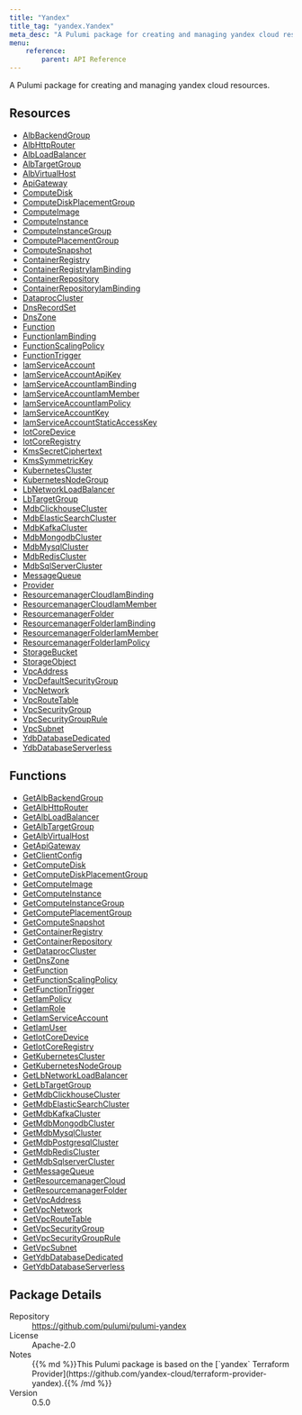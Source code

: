 ```yaml
---
title: "Yandex"
title_tag: "yandex.Yandex"
meta_desc: "A Pulumi package for creating and managing yandex cloud resources."
menu:
    reference:
        parent: API Reference
---
```


<!-- WARNING: this file was generated by Pulumi Docs Generator. -->
<!-- Do not edit by hand unless you're certain you know what you are doing! -->

A Pulumi package for creating and managing yandex cloud resources.

<h2 id="resources">Resources</h2>
<ul class="api">
    <li><a href="albbackendgroup" title="AlbBackendGroup"><span class="symbol resource"></span>AlbBackendGroup</a></li>
    <li><a href="albhttprouter" title="AlbHttpRouter"><span class="symbol resource"></span>AlbHttpRouter</a></li>
    <li><a href="albloadbalancer" title="AlbLoadBalancer"><span class="symbol resource"></span>AlbLoadBalancer</a></li>
    <li><a href="albtargetgroup" title="AlbTargetGroup"><span class="symbol resource"></span>AlbTargetGroup</a></li>
    <li><a href="albvirtualhost" title="AlbVirtualHost"><span class="symbol resource"></span>AlbVirtualHost</a></li>
    <li><a href="apigateway" title="ApiGateway"><span class="symbol resource"></span>ApiGateway</a></li>
    <li><a href="computedisk" title="ComputeDisk"><span class="symbol resource"></span>ComputeDisk</a></li>
    <li><a href="computediskplacementgroup" title="ComputeDiskPlacementGroup"><span class="symbol resource"></span>ComputeDiskPlacementGroup</a></li>
    <li><a href="computeimage" title="ComputeImage"><span class="symbol resource"></span>ComputeImage</a></li>
    <li><a href="computeinstance" title="ComputeInstance"><span class="symbol resource"></span>ComputeInstance</a></li>
    <li><a href="computeinstancegroup" title="ComputeInstanceGroup"><span class="symbol resource"></span>ComputeInstanceGroup</a></li>
    <li><a href="computeplacementgroup" title="ComputePlacementGroup"><span class="symbol resource"></span>ComputePlacementGroup</a></li>
    <li><a href="computesnapshot" title="ComputeSnapshot"><span class="symbol resource"></span>ComputeSnapshot</a></li>
    <li><a href="containerregistry" title="ContainerRegistry"><span class="symbol resource"></span>ContainerRegistry</a></li>
    <li><a href="containerregistryiambinding" title="ContainerRegistryIamBinding"><span class="symbol resource"></span>ContainerRegistryIamBinding</a></li>
    <li><a href="containerrepository" title="ContainerRepository"><span class="symbol resource"></span>ContainerRepository</a></li>
    <li><a href="containerrepositoryiambinding" title="ContainerRepositoryIamBinding"><span class="symbol resource"></span>ContainerRepositoryIamBinding</a></li>
    <li><a href="dataproccluster" title="DataprocCluster"><span class="symbol resource"></span>DataprocCluster</a></li>
    <li><a href="dnsrecordset" title="DnsRecordSet"><span class="symbol resource"></span>DnsRecordSet</a></li>
    <li><a href="dnszone" title="DnsZone"><span class="symbol resource"></span>DnsZone</a></li>
    <li><a href="function" title="Function"><span class="symbol resource"></span>Function</a></li>
    <li><a href="functioniambinding" title="FunctionIamBinding"><span class="symbol resource"></span>FunctionIamBinding</a></li>
    <li><a href="functionscalingpolicy" title="FunctionScalingPolicy"><span class="symbol resource"></span>FunctionScalingPolicy</a></li>
    <li><a href="functiontrigger" title="FunctionTrigger"><span class="symbol resource"></span>FunctionTrigger</a></li>
    <li><a href="iamserviceaccount" title="IamServiceAccount"><span class="symbol resource"></span>IamServiceAccount</a></li>
    <li><a href="iamserviceaccountapikey" title="IamServiceAccountApiKey"><span class="symbol resource"></span>IamServiceAccountApiKey</a></li>
    <li><a href="iamserviceaccountiambinding" title="IamServiceAccountIamBinding"><span class="symbol resource"></span>IamServiceAccountIamBinding</a></li>
    <li><a href="iamserviceaccountiammember" title="IamServiceAccountIamMember"><span class="symbol resource"></span>IamServiceAccountIamMember</a></li>
    <li><a href="iamserviceaccountiampolicy" title="IamServiceAccountIamPolicy"><span class="symbol resource"></span>IamServiceAccountIamPolicy</a></li>
    <li><a href="iamserviceaccountkey" title="IamServiceAccountKey"><span class="symbol resource"></span>IamServiceAccountKey</a></li>
    <li><a href="iamserviceaccountstaticaccesskey" title="IamServiceAccountStaticAccessKey"><span class="symbol resource"></span>IamServiceAccountStaticAccessKey</a></li>
    <li><a href="iotcoredevice" title="IotCoreDevice"><span class="symbol resource"></span>IotCoreDevice</a></li>
    <li><a href="iotcoreregistry" title="IotCoreRegistry"><span class="symbol resource"></span>IotCoreRegistry</a></li>
    <li><a href="kmssecretciphertext" title="KmsSecretCiphertext"><span class="symbol resource"></span>KmsSecretCiphertext</a></li>
    <li><a href="kmssymmetrickey" title="KmsSymmetricKey"><span class="symbol resource"></span>KmsSymmetricKey</a></li>
    <li><a href="kubernetescluster" title="KubernetesCluster"><span class="symbol resource"></span>KubernetesCluster</a></li>
    <li><a href="kubernetesnodegroup" title="KubernetesNodeGroup"><span class="symbol resource"></span>KubernetesNodeGroup</a></li>
    <li><a href="lbnetworkloadbalancer" title="LbNetworkLoadBalancer"><span class="symbol resource"></span>LbNetworkLoadBalancer</a></li>
    <li><a href="lbtargetgroup" title="LbTargetGroup"><span class="symbol resource"></span>LbTargetGroup</a></li>
    <li><a href="mdbclickhousecluster" title="MdbClickhouseCluster"><span class="symbol resource"></span>MdbClickhouseCluster</a></li>
    <li><a href="mdbelasticsearchcluster" title="MdbElasticSearchCluster"><span class="symbol resource"></span>MdbElasticSearchCluster</a></li>
    <li><a href="mdbkafkacluster" title="MdbKafkaCluster"><span class="symbol resource"></span>MdbKafkaCluster</a></li>
    <li><a href="mdbmongodbcluster" title="MdbMongodbCluster"><span class="symbol resource"></span>MdbMongodbCluster</a></li>
    <li><a href="mdbmysqlcluster" title="MdbMysqlCluster"><span class="symbol resource"></span>MdbMysqlCluster</a></li>
    <li><a href="mdbrediscluster" title="MdbRedisCluster"><span class="symbol resource"></span>MdbRedisCluster</a></li>
    <li><a href="mdbsqlservercluster" title="MdbSqlServerCluster"><span class="symbol resource"></span>MdbSqlServerCluster</a></li>
    <li><a href="messagequeue" title="MessageQueue"><span class="symbol resource"></span>MessageQueue</a></li>
    <li><a href="provider" title="Provider"><span class="symbol resource"></span>Provider</a></li>
    <li><a href="resourcemanagercloudiambinding" title="ResourcemanagerCloudIamBinding"><span class="symbol resource"></span>ResourcemanagerCloudIamBinding</a></li>
    <li><a href="resourcemanagercloudiammember" title="ResourcemanagerCloudIamMember"><span class="symbol resource"></span>ResourcemanagerCloudIamMember</a></li>
    <li><a href="resourcemanagerfolder" title="ResourcemanagerFolder"><span class="symbol resource"></span>ResourcemanagerFolder</a></li>
    <li><a href="resourcemanagerfolderiambinding" title="ResourcemanagerFolderIamBinding"><span class="symbol resource"></span>ResourcemanagerFolderIamBinding</a></li>
    <li><a href="resourcemanagerfolderiammember" title="ResourcemanagerFolderIamMember"><span class="symbol resource"></span>ResourcemanagerFolderIamMember</a></li>
    <li><a href="resourcemanagerfolderiampolicy" title="ResourcemanagerFolderIamPolicy"><span class="symbol resource"></span>ResourcemanagerFolderIamPolicy</a></li>
    <li><a href="storagebucket" title="StorageBucket"><span class="symbol resource"></span>StorageBucket</a></li>
    <li><a href="storageobject" title="StorageObject"><span class="symbol resource"></span>StorageObject</a></li>
    <li><a href="vpcaddress" title="VpcAddress"><span class="symbol resource"></span>VpcAddress</a></li>
    <li><a href="vpcdefaultsecuritygroup" title="VpcDefaultSecurityGroup"><span class="symbol resource"></span>VpcDefaultSecurityGroup</a></li>
    <li><a href="vpcnetwork" title="VpcNetwork"><span class="symbol resource"></span>VpcNetwork</a></li>
    <li><a href="vpcroutetable" title="VpcRouteTable"><span class="symbol resource"></span>VpcRouteTable</a></li>
    <li><a href="vpcsecuritygroup" title="VpcSecurityGroup"><span class="symbol resource"></span>VpcSecurityGroup</a></li>
    <li><a href="vpcsecuritygrouprule" title="VpcSecurityGroupRule"><span class="symbol resource"></span>VpcSecurityGroupRule</a></li>
    <li><a href="vpcsubnet" title="VpcSubnet"><span class="symbol resource"></span>VpcSubnet</a></li>
    <li><a href="ydbdatabasededicated" title="YdbDatabaseDedicated"><span class="symbol resource"></span>YdbDatabaseDedicated</a></li>
    <li><a href="ydbdatabaseserverless" title="YdbDatabaseServerless"><span class="symbol resource"></span>YdbDatabaseServerless</a></li>
</ul>

<h2 id="functions">Functions</h2>
<ul class="api">
    <li><a href="getalbbackendgroup" title="GetAlbBackendGroup"><span class="symbol function"></span>GetAlbBackendGroup</a></li>
    <li><a href="getalbhttprouter" title="GetAlbHttpRouter"><span class="symbol function"></span>GetAlbHttpRouter</a></li>
    <li><a href="getalbloadbalancer" title="GetAlbLoadBalancer"><span class="symbol function"></span>GetAlbLoadBalancer</a></li>
    <li><a href="getalbtargetgroup" title="GetAlbTargetGroup"><span class="symbol function"></span>GetAlbTargetGroup</a></li>
    <li><a href="getalbvirtualhost" title="GetAlbVirtualHost"><span class="symbol function"></span>GetAlbVirtualHost</a></li>
    <li><a href="getapigateway" title="GetApiGateway"><span class="symbol function"></span>GetApiGateway</a></li>
    <li><a href="getclientconfig" title="GetClientConfig"><span class="symbol function"></span>GetClientConfig</a></li>
    <li><a href="getcomputedisk" title="GetComputeDisk"><span class="symbol function"></span>GetComputeDisk</a></li>
    <li><a href="getcomputediskplacementgroup" title="GetComputeDiskPlacementGroup"><span class="symbol function"></span>GetComputeDiskPlacementGroup</a></li>
    <li><a href="getcomputeimage" title="GetComputeImage"><span class="symbol function"></span>GetComputeImage</a></li>
    <li><a href="getcomputeinstance" title="GetComputeInstance"><span class="symbol function"></span>GetComputeInstance</a></li>
    <li><a href="getcomputeinstancegroup" title="GetComputeInstanceGroup"><span class="symbol function"></span>GetComputeInstanceGroup</a></li>
    <li><a href="getcomputeplacementgroup" title="GetComputePlacementGroup"><span class="symbol function"></span>GetComputePlacementGroup</a></li>
    <li><a href="getcomputesnapshot" title="GetComputeSnapshot"><span class="symbol function"></span>GetComputeSnapshot</a></li>
    <li><a href="getcontainerregistry" title="GetContainerRegistry"><span class="symbol function"></span>GetContainerRegistry</a></li>
    <li><a href="getcontainerrepository" title="GetContainerRepository"><span class="symbol function"></span>GetContainerRepository</a></li>
    <li><a href="getdataproccluster" title="GetDataprocCluster"><span class="symbol function"></span>GetDataprocCluster</a></li>
    <li><a href="getdnszone" title="GetDnsZone"><span class="symbol function"></span>GetDnsZone</a></li>
    <li><a href="getfunction" title="GetFunction"><span class="symbol function"></span>GetFunction</a></li>
    <li><a href="getfunctionscalingpolicy" title="GetFunctionScalingPolicy"><span class="symbol function"></span>GetFunctionScalingPolicy</a></li>
    <li><a href="getfunctiontrigger" title="GetFunctionTrigger"><span class="symbol function"></span>GetFunctionTrigger</a></li>
    <li><a href="getiampolicy" title="GetIamPolicy"><span class="symbol function"></span>GetIamPolicy</a></li>
    <li><a href="getiamrole" title="GetIamRole"><span class="symbol function"></span>GetIamRole</a></li>
    <li><a href="getiamserviceaccount" title="GetIamServiceAccount"><span class="symbol function"></span>GetIamServiceAccount</a></li>
    <li><a href="getiamuser" title="GetIamUser"><span class="symbol function"></span>GetIamUser</a></li>
    <li><a href="getiotcoredevice" title="GetIotCoreDevice"><span class="symbol function"></span>GetIotCoreDevice</a></li>
    <li><a href="getiotcoreregistry" title="GetIotCoreRegistry"><span class="symbol function"></span>GetIotCoreRegistry</a></li>
    <li><a href="getkubernetescluster" title="GetKubernetesCluster"><span class="symbol function"></span>GetKubernetesCluster</a></li>
    <li><a href="getkubernetesnodegroup" title="GetKubernetesNodeGroup"><span class="symbol function"></span>GetKubernetesNodeGroup</a></li>
    <li><a href="getlbnetworkloadbalancer" title="GetLbNetworkLoadBalancer"><span class="symbol function"></span>GetLbNetworkLoadBalancer</a></li>
    <li><a href="getlbtargetgroup" title="GetLbTargetGroup"><span class="symbol function"></span>GetLbTargetGroup</a></li>
    <li><a href="getmdbclickhousecluster" title="GetMdbClickhouseCluster"><span class="symbol function"></span>GetMdbClickhouseCluster</a></li>
    <li><a href="getmdbelasticsearchcluster" title="GetMdbElasticSearchCluster"><span class="symbol function"></span>GetMdbElasticSearchCluster</a></li>
    <li><a href="getmdbkafkacluster" title="GetMdbKafkaCluster"><span class="symbol function"></span>GetMdbKafkaCluster</a></li>
    <li><a href="getmdbmongodbcluster" title="GetMdbMongodbCluster"><span class="symbol function"></span>GetMdbMongodbCluster</a></li>
    <li><a href="getmdbmysqlcluster" title="GetMdbMysqlCluster"><span class="symbol function"></span>GetMdbMysqlCluster</a></li>
    <li><a href="getmdbpostgresqlcluster" title="GetMdbPostgresqlCluster"><span class="symbol function"></span>GetMdbPostgresqlCluster</a></li>
    <li><a href="getmdbrediscluster" title="GetMdbRedisCluster"><span class="symbol function"></span>GetMdbRedisCluster</a></li>
    <li><a href="getmdbsqlservercluster" title="GetMdbSqlserverCluster"><span class="symbol function"></span>GetMdbSqlserverCluster</a></li>
    <li><a href="getmessagequeue" title="GetMessageQueue"><span class="symbol function"></span>GetMessageQueue</a></li>
    <li><a href="getresourcemanagercloud" title="GetResourcemanagerCloud"><span class="symbol function"></span>GetResourcemanagerCloud</a></li>
    <li><a href="getresourcemanagerfolder" title="GetResourcemanagerFolder"><span class="symbol function"></span>GetResourcemanagerFolder</a></li>
    <li><a href="getvpcaddress" title="GetVpcAddress"><span class="symbol function"></span>GetVpcAddress</a></li>
    <li><a href="getvpcnetwork" title="GetVpcNetwork"><span class="symbol function"></span>GetVpcNetwork</a></li>
    <li><a href="getvpcroutetable" title="GetVpcRouteTable"><span class="symbol function"></span>GetVpcRouteTable</a></li>
    <li><a href="getvpcsecuritygroup" title="GetVpcSecurityGroup"><span class="symbol function"></span>GetVpcSecurityGroup</a></li>
    <li><a href="getvpcsecuritygrouprule" title="GetVpcSecurityGroupRule"><span class="symbol function"></span>GetVpcSecurityGroupRule</a></li>
    <li><a href="getvpcsubnet" title="GetVpcSubnet"><span class="symbol function"></span>GetVpcSubnet</a></li>
    <li><a href="getydbdatabasededicated" title="GetYdbDatabaseDedicated"><span class="symbol function"></span>GetYdbDatabaseDedicated</a></li>
    <li><a href="getydbdatabaseserverless" title="GetYdbDatabaseServerless"><span class="symbol function"></span>GetYdbDatabaseServerless</a></li>
</ul>

<h2 id="package-details">Package Details</h2>
<dl class="package-details">
	<dt>Repository</dt>
	<dd><a href="https://github.com/pulumi/pulumi-yandex">https://github.com/pulumi/pulumi-yandex</a></dd>
	<dt>License</dt>
	<dd>Apache-2.0</dd>
	<dt>Notes</dt>
	<dd>{{% md %}}This Pulumi package is based on the [`yandex` Terraform Provider](https://github.com/yandex-cloud/terraform-provider-yandex).{{% /md %}}</dd>
	<dt>Version</dt>
	<dd>0.5.0</dd>
</dl>

